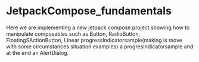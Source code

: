 # JetpackCompose_fundamentals
Here we are implementing a new jetpack compose
 project showing how to manipulate composables such as Button, RadioButton, 
FloatingSActionButton, Linear progressIndicatorsample(making is move with some circumstances 
situation examples) a progresIndicatorsample and at the end an AlertDialog.

